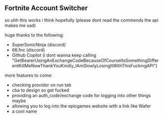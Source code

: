 ## Fortnite Account Switcher

so uhh this works i think hopefully (please dont read the commends the api makes me sad)


huge thanks to the following:
 - SuperSonicNinja (discord)
 - 66.fnc (discord)
 - Github Copilot (i dont wanna keep calling "GetBearerUsingAnExchangeCodeBecauseOfCourseItsSomethingDifferentKillMeNowThankYouKindly_IAmSlowlyLosingItWithThisFuckingAPI")

more features to come:
 - checking providor on run tab
 - cba to design so get fucked
 - providing an auth_code/exchange code for logging into other things maybe
 - allowing you to log into the epicgames website with a link like Wafer
 - a cool name
